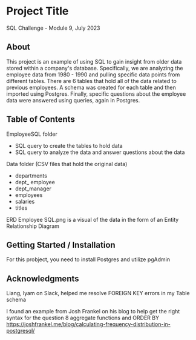 # Project Title
SQL Challenge - Module 9, July 2023

## About
This project is an example of using SQL to gain insight from older data stored within a company's database. Specifically, we are analyzing the employee data from 1980 - 1990 and pulling specific data points from different tables. There are 6 tables that hold all of the data related to previous employees. A schema was created for each table and then imported using Postgres. Finally, specific questions about the employee data were answered using queries, again in Postgres.

## Table of Contents
EmployeeSQL folder
  - SQL query to create the tables to hold data
  - SQL query to analyze the data and answer questions about the data
    
Data folder (CSV files that hold the original data)
  - departments
  - dept_ employee
  - dept_manager
  - employees
  - salaries
  - titles
    
ERD Employee SQL.png is a visual of the data in the form of an Entity Relationship Diagram

## Getting Started / Installation
For this probject, you need to install Postgres and utilize pgAdmin

## Acknowledgments

Liang, lyam on Slack, helped me resolve FOREIGN KEY errors in my Table schema

I found an example from Josh Frankel on his blog to help get the right syntax for the question 8 aggregate functions and ORDER BY
https://joshfrankel.me/blog/calculating-frequency-distribution-in-postgresql/ 

